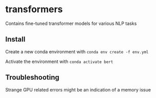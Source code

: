 # transformers
Contains fine-tuned transformer models for various NLP tasks

## Install
Create a new conda environment with 
```conda env create -f env.yml```

Activate the environment with 
```conda activate bert```


## Troubleshooting
Strange GPU related errors might be an indication of a memory issue

